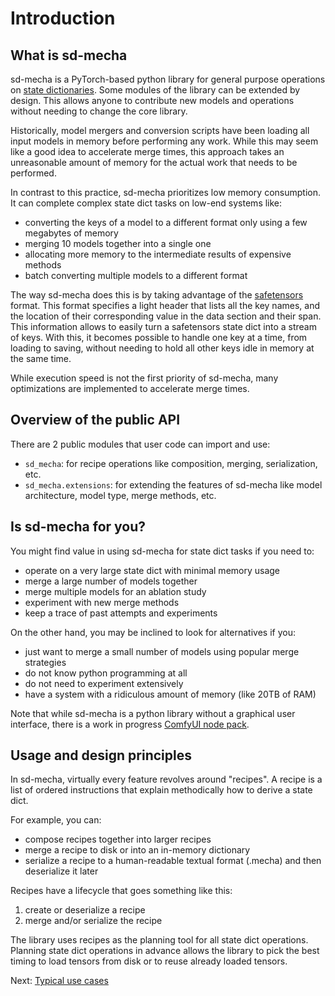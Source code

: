 # Introduction

## What is sd-mecha

sd-mecha is a PyTorch-based python library for general purpose operations on [state dictionaries](https://pytorch.org/tutorials/recipes/recipes/what_is_state_dict.html).
Some modules of the library can be extended by design. This allows anyone to contribute new models and operations without needing to change the core library.

Historically, model mergers and conversion scripts have been loading all input models in memory before performing any work.
While this may seem like a good idea to accelerate merge times, this approach takes an unreasonable amount of memory for the actual work that needs to be performed.

In contrast to this practice, sd-mecha prioritizes low memory consumption. It can complete complex state dict tasks on low-end systems like:
- converting the keys of a model to a different format only using a few megabytes of memory
- merging 10 models together into a single one
- allocating more memory to the intermediate results of expensive methods
- batch converting multiple models to a different format

The way sd-mecha does this is by taking advantage of the [safetensors](https://github.com/huggingface/safetensors) format.
This format specifies a light header that lists all the key names, and the location of their corresponding value in the data section and their span.
This information allows to easily turn a safetensors state dict into a stream of keys.
With this, it becomes possible to handle one key at a time, from loading to saving, without needing to hold all other keys idle in memory at the same time.

While execution speed is not the first priority of sd-mecha, many optimizations are implemented to accelerate merge times.

## Overview of the public API

There are 2 public modules that user code can import and use:
- `sd_mecha`: for recipe operations like composition, merging, serialization, etc.
- `sd_mecha.extensions`: for extending the features of sd-mecha like model architecture, model type, merge methods, etc.


## Is sd-mecha for you?

You might find value in using sd-mecha for state dict tasks if you need to:
- operate on a very large state dict with minimal memory usage
- merge a large number of models together
- merge multiple models for an ablation study
- experiment with new merge methods
- keep a trace of past attempts and experiments

On the other hand, you may be inclined to look for alternatives if you:
- just want to merge a small number of models using popular merge strategies
- do not know python programming at all
- do not need to experiment extensively
- have a system with a ridiculous amount of memory (like 20TB of RAM)

Note that while sd-mecha is a python library without a graphical user interface, there is a work in progress [ComfyUI node pack](https://github.com/ljleb/comfy-mecha).

## Usage and design principles

In sd-mecha, virtually every feature revolves around "recipes".
A recipe is a list of ordered instructions that explain methodically how to derive a state dict.

For example, you can:
- compose recipes together into larger recipes
- merge a recipe to disk or into an in-memory dictionary
- serialize a recipe to a human-readable textual format (.mecha) and then deserialize it later

Recipes have a lifecycle that goes something like this:
1. create or deserialize a recipe
2. merge and/or serialize the recipe

The library uses recipes as the planning tool for all state dict operations.
Planning state dict operations in advance allows the library to pick the best timing to load tensors from disk or to reuse already loaded tensors.

Next: [Typical use cases](../1-typical-use-cases)
